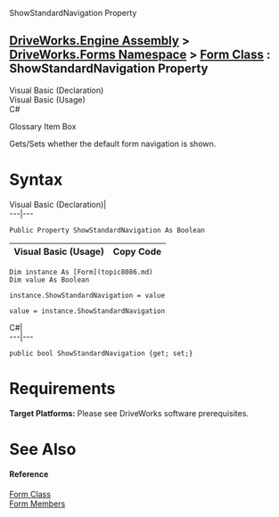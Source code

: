 ShowStandardNavigation Property   
  
[DriveWorks.Engine Assembly](topic2156.md) > [DriveWorks.Forms Namespace](topic7266.md) > [Form Class](topic8086.md) : ShowStandardNavigation Property  
---  
  
Visual Basic (Declaration)    
Visual Basic (Usage)    
C# 

Glossary Item Box

Gets/Sets whether the default form navigation is shown. 

# Syntax

Visual Basic (Declaration)|   
---|---  
      
    
    Public Property ShowStandardNavigation As Boolean  
  
Visual Basic (Usage)| Copy Code  
---|---  
      
    
    Dim instance As [Form](topic8086.md)
    Dim value As Boolean
     
    instance.ShowStandardNavigation = value
     
    value = instance.ShowStandardNavigation  
  
C#|   
---|---  
      
    
    public bool ShowStandardNavigation {get; set;}  
  
# Requirements

**Target Platforms:** Please see DriveWorks software prerequisites.

# See Also

#### Reference

[Form Class](topic8086.md)   
[Form Members](topic8087.md)


